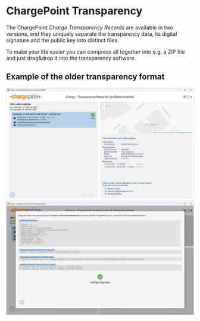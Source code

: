 # ChargePoint Transparency

The ChargePoint _Charge Transparency Records_ are available in two versions, and they uniquely
separate the transparency data, its digital signature and the public key into distinct files.

To make your life easier you can compress all together into e.g. a ZIP file and just drag&drop
it into the transparency software.

## Example of the older transparency format

![](screenshot01.png)
![](screenshot02.png)

